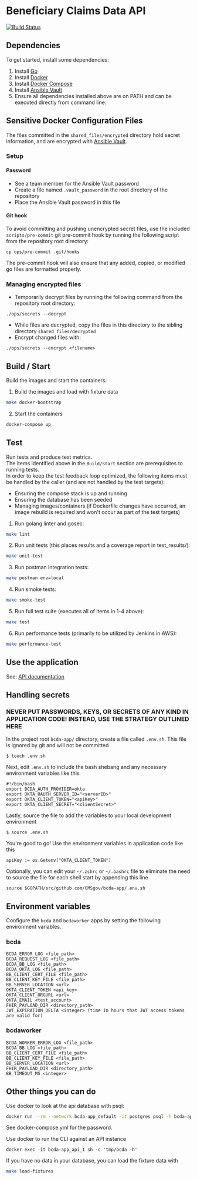 # Beneficiary Claims Data API

[![Build Status](https://travis-ci.org/CMSgov/bcda-app.svg?branch=master)](https://travis-ci.org/CMSgov/bcda-app)

## Dependencies

To get started, install some dependencies:

1. Install [Go](https://golang.org/doc/install)
2. Install [Docker](https://docs.docker.com/install/)
3. Install [Docker Compose](https://docs.docker.com/compose/install/)
4. Install [Ansible Vault](https://docs.ansible.com/ansible/2.4/vault.html)
5. Ensure all dependencies installed above are on PATH and can be executed directly from command line.

## Sensitive Docker Configuration Files

The files committed in the `shared_files/encrypted` directory hold secret information, and are encrypted with [Ansible Vault](https://docs.ansible.com/ansible/2.4/vault.html).

### Setup
#### Password
- See a team member for the Ansible Vault password
- Create a file named `.vault_password` in the root directory of the repository
- Place the Ansible Vault password in this file

#### Git hook
To avoid committing and pushing unencrypted secret files, use the included `scripts/pre-commit` git pre-commit hook by running the following script from the repository root directory:
```
cp ops/pre-commit .git/hooks
```
The pre-commit hook will also ensure that any added, copied, or modified go files are formatted properly.

### Managing encrypted files
* Temporarily decrypt files by running the following command from the repository root directory: 
```
./ops/secrets --decrypt
```
* While files are decrypted, copy the files in this directory to the sibling directory `shared_files/decrypted`
* Encrypt changed files with:
```
./ops/secrets --encrypt <filename>
```  

## Build / Start

Build the images and start the containers:

1. Build the images and load with fixture data
```sh
make docker-bootstrap
```

2. Start the containers
```sh
docker-compose up
```

## Test

Run tests and produce test metrics.  
The items identified above in the `Build/Start` section are prerequisites to running tests.  
In order to keep the test feedback loop optimized, the following items must be handled by the caller (and are not handled by the test targets):
- Ensuring the compose stack is up and running
- Ensuring the database has been seeded
- Managing images/containers (if Dockerfile changes have occurred, an image rebuild is required and won't occur as part of the test targets)

1. Run golang linter and gosec:
```sh
make lint
```

2. Run unit tests (this places results and a coverage report in test_results/<timestamp>):
```sh
make unit-test
```

3. Run postman integration tests:
```sh
make postman env=local
```

4. Run smoke tests:
```sh
make smoke-test
```

5. Run full test suite (executes all of items in 1-4 above):
```sh
make test
```

6. Run performance tests (primarily to be utilized by Jenkins in AWS):
```sh
make performance-test
```

## Use the application

See: [API documentation](https://bcda.cms.gov/sandbox/user-guide/)

## Handling secrets

### **NEVER PUT PASSWORDS, KEYS, OR SECRETS OF ANY KIND IN APPLICATION CODE!  INSTEAD, USE THE STRATEGY OUTLINED HERE**

In the project root `bcda-app/` directory, create a file called `.env.sh`. This file is ignored by git and will not be committed
```
$ touch .env.sh
```

Next, edit `.env.sh` to include the bash shebang and any necessary environment variables like this
```
#!/bin/bash
export BCDA_AUTH_PROVIDER=okta
export OKTA_OAUTH_SERVER_ID="<serverID>"
export OKTA_CLIENT_TOKEN="<apiKey>"
export OKTA_CLIENT_SECRET="<clientSecret>"
```

Lastly, source the file to add the variables to your local development environment
```
$ source .env.sh
```

You're good to go! Use the environment variables in application code like this
```
apiKey := os.Getenv("OKTA_CLIENT_TOKEN")
```

Optionally, you can edit your `~/.zshrc` or `~/.bashrc` file to eliminate the need to source the file for each shell start by appending this line
```
source $GOPATH/src/github.com/CMSgov/bcda-app/.env.sh
```

## Environment variables

Configure the `bcda` and `bcdaworker` apps by setting the following environment variables.

### bcda

```
BCDA_ERROR_LOG <file_path>
BCDA_REQUEST_LOG <file_path>
BCDA_BB_LOG <file_path>
BCDA_OKTA_LOG <file_path>
BB_CLIENT_CERT_FILE <file_path>
BB_CLIENT_KEY_FILE <file_path>
BB_SERVER_LOCATION <url>
OKTA_CLIENT_TOKEN <api_key>
OKTA_CLIENT_ORGURL <url>
OKTA_EMAIL <test_account>
FHIR_PAYLOAD_DIR <directory_path>
JWT_EXPIRATION_DELTA <integer> (time in hours that JWT access tokens are valid for)
```

### bcdaworker

```
BCDA_WORKER_ERROR_LOG <file_path>
BCDA_BB_LOG <file_path>
BB_CLIENT_CERT_FILE <file_path>
BB_CLIENT_KEY_FILE <file_path>
BB_SERVER_LOCATION <url>
FHIR_PAYLOAD_DIR <directory_path>
BB_TIMEOUT_MS <integer>
```

## Other things you can do

Use docker to look at the api database with psql:
```sh
docker run --rm --network bcda-app_default -it postgres psql -h bcda-app_db_1 -U postgres bcda
```

See docker-compose.yml for the password.

Use docker to run the CLI against an API instance
```
docker exec -it bcda-app_api_1 sh -c 'tmp/bcda -h'
```

If you have no data in your database, you can load the fixture data with
```sh
make load-fixtures
```
